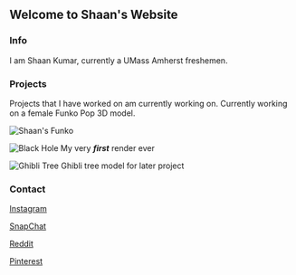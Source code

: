 ## Welcome to Shaan's Website

### Info

I am Shaan Kumar, currently a UMass Amherst freshemen. 

### Projects

Projects that I have worked on am currently working on. Currently working on a female Funko Pop 3D model.

![Shaan's Funko](https://shaanku.github.io/SFunko.png)

![Black Hole](https://shaanku.github.io/BlackHole1.png)
My very _**first**_ render ever

![Ghibli Tree](https://shaanku.github.io/Ghibli%20Tree.png)
Ghibli tree model for later project

### Contact
[Instagram](www.instagram.com/shaank34)

[SnapChat](https://www.snapchat.com/add/shanku-2)

[Reddit](https://www.reddit.com/user/ShankU02)

[Pinterest](www.pinterest.com/kshagun8)


